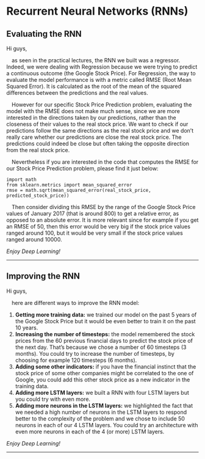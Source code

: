 # Recurrent Neural Networks (RNNs)

## Evaluating the RNN

Hi guys,

&emsp;as seen in the practical lectures, the RNN we built was a regressor. Indeed, we were dealing with Regression because we were trying to predict a continuous outcome (the Google Stock Price). For Regression, the way to evaluate the model performance is with a metric called RMSE (Root Mean Squared Error). It is calculated as the root of the mean of the squared differences between the predictions and the real values.

&emsp;However for our specific Stock Price Prediction problem, evaluating the model with the RMSE does not make much sense, since we are more interested in the directions taken by our predictions, rather than the closeness of their values to the real stock price. We want to check if our predictions follow the same directions as the real stock price and we don’t really care whether our predictions are close the real stock price. The predictions could indeed be close but often taking the opposite direction from the real stock price.

&emsp;Nevertheless if you are interested in the code that computes the RMSE for our Stock Price Prediction problem, please find it just below:

    import math
    from sklearn.metrics import mean_squared_error
    rmse = math.sqrt(mean_squared_error(real_stock_price, predicted_stock_price))

&emsp;Then consider dividing this RMSE by the range of the Google Stock Price values of January 2017 (that is around 800) to get a relative error, as opposed to an absolute error. It is more relevant since for example if you get an RMSE of 50, then this error would be very big if the stock price values ranged around 100, but it would be very small if the stock price values ranged around 10000.

*Enjoy Deep Learning!*
<hr>

## Improving the RNN

Hi guys,

&emsp;here are different ways to improve the RNN model:

1. **Getting more training data:** we trained our model on the past 5 years of the Google Stock Price but it would be even better to train it on the past 10 years.
2. **Increasing the number of timesteps:** the model remembered the stock prices from the 60 previous financial days to predict the stock price of the next day. That’s because we chose a number of 60 timesteps (3 months). You could try to increase the number of timesteps, by choosing for example 120 timesteps (6 months).
3. **Adding some other indicators:** if you have the financial instinct that the stock price of some other companies might be correlated to the one of Google, you could add this other stock price as a new indicator in the training data.
4. **Adding more LSTM layers:** we built a RNN with four LSTM layers but you could try with even more.
5. **Adding more neurons in the LSTM layers:** we highlighted the fact that we needed a high number of neurons in the LSTM layers to respond better to the complexity of the problem and we chose to include 50 neurons in each of our 4 LSTM layers. You could try an architecture with even more neurons in each of the 4 (or more) LSTM layers.

*Enjoy Deep Learning!*
<hr>
